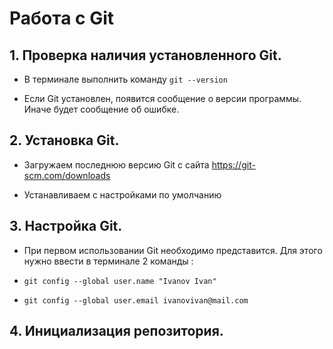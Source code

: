 # Работа с Git 

## 1. Проверка наличия установленного Git. 

* В терминале выполнить команду `git --version`

* Если Git установлен, появится сообщение о версии программы. Иначе будет сообщение об ошибке.

## 2. Установка Git.

* Загружаем последнюю версию Git с сайта https://git-scm.com/downloads

* Устанавливаем с настройками по умолчанию 

## 3. Настройка Git. 

* При первом использовании Git необходимо представится. 
Для этого нужно ввести в терминале 2 команды : 

* `git config --global user.name "Ivanov Ivan"`

* `git config --global user.email ivanovivan@mail.com`

## 4.  Инициализация репозитория. 